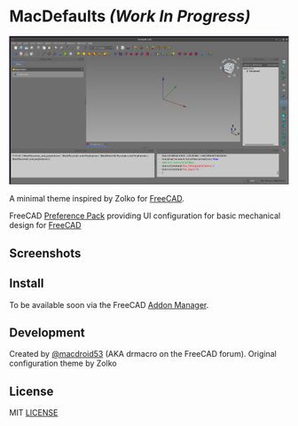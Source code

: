 # MacDefaults *(Work In Progress)*

![screenshot](/screenshot.png)

A minimal theme inspired by Zolko for [FreeCAD](https://www.freecad.org).

FreeCAD [Preference Pack](https://wiki.freecad.org/Preference_Packs) providing UI configuration for basic mechanical design for [FreeCAD](https://www.freecad.org)


## Screenshots


## Install

To be available soon via the FreeCAD [Addon Manager](https://wiki.freecad.org/AddonManager).

## Development

Created by [@macdroid53](https://github.com/macdroid53) (AKA drmacro on the FreeCAD forum).
Original configuration theme by Zolko

## License

MIT [LICENSE](LICENSE)
